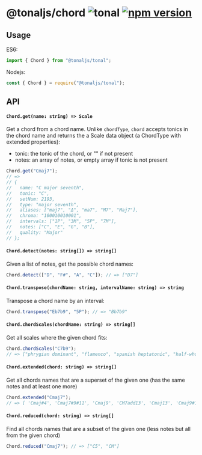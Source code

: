 # @tonaljs/chord ![tonal](https://img.shields.io/badge/@tonaljs-chord_dictionary-yellow.svg?style=flat-square) [![npm version](https://img.shields.io/npm/v/@tonaljs/chord.svg?style=flat-square)](https://www.npmjs.com/package/@tonaljs/chord)

## Usage

ES6:

```js
import { Chord } from "@tonaljs/tonal";
```

Nodejs:

```js
const { Chord } = require("@tonaljs/tonal");
```

## API

#### `Chord.get(name: string) => Scale`

Get a chord from a chord name. Unlike `chordType`, `chord` accepts tonics in the chord name and returns the a Scale data object (a ChordType with extended properties):

- tonic: the tonic of the chord, or "" if not present
- notes: an array of notes, or empty array if tonic is not present

```js
Chord.get("Cmaj7");
// =>
// {
//   name: "C major seventh",
//   tonic: "C",
//   setNum: 2193,
//   type: "major seventh",
//   aliases: ["maj7", "Δ", "ma7", "M7", "Maj7"],
//   chroma: "100010010001",
//   intervals: ["1P", "3M", "5P", "7M"],
//   notes: ["C", "E", "G", "B"],
//   quality: "Major"
// };
```

#### `Chord.detect(notes: string[]) => string[]`

Given a list of notes, get the possible chord names:

```js
Chord.detect(["D", "F#", "A", "C"]); // => ["D7"]
```

#### `Chord.transpose(chordName: string, intervalName: string) => string`

Transpose a chord name by an interval:

```js
Chord.transpose("Eb7b9", "5P"); // => "Bb7b9"
```

#### `Chord.chordScales(chordName: string) => string[]`

Get all scales where the given chord fits:

```js
Chord.chordScales("C7b9");
// => ["phrygian dominant", "flamenco", "spanish heptatonic", "half-whole diminished", "chromatic"]
```

#### `Chord.extended(chord: string) => string[]`

Get all chords names that are a superset of the given one (has the same notes and at least one more)

```js
Chord.extended("Cmaj7");
// => [ 'Cmaj#4', 'Cmaj7#9#11', 'Cmaj9', 'CM7add13', 'Cmaj13', 'Cmaj9#11', 'CM13#11', 'CM7b9' ]
```

#### `Chord.reduced(chord: string) => string[]`

Find all chords names that are a subset of the given one (less notes but all from the given chord)

```js
Chord.reduced("Cmaj7"); // => ["C5", "CM"]
```
